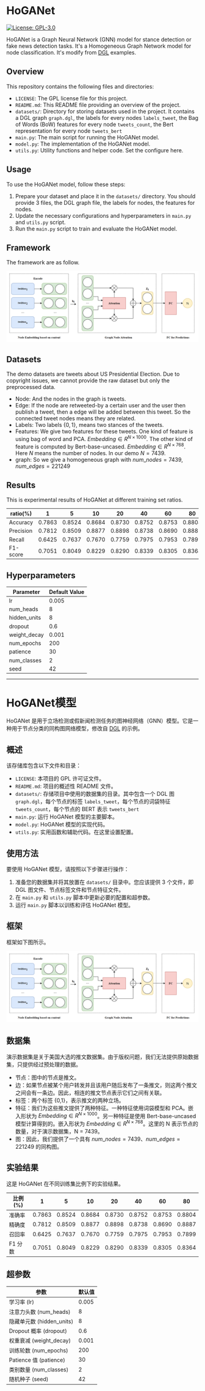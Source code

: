 # HoGANet
[![License: GPL-3.0](https://img.shields.io/badge/License-GPL%203.0-blue.svg)](https://www.gnu.org/licenses/gpl-3.0)

HoGANet is a Graph Neural Network (GNN) model for stance detection or fake news detection tasks. It's a Homogeneous Graph Network model for node classification. It's modify from [DGL](https://github.com/dmlc/dgl) examples.

## Overview

This repository contains the following files and directories:

- `LICENSE`: The GPL license file for this project.
- `README.md`: This README file providing an overview of the project.
- `datasets/`: Directory for storing datasets used in the project. It contains a DGL graph `graph.dgl`, the labels for every nodes `labels_tweet`, the Bag of Words (BoW) features for every node `tweets_count`, the Bert representation for every node `tweets_bert`
- `main.py`: The main script for running the HoGANet model.
- `model.py`: The implementation of the HoGANet model.
- `utils.py`: Utility functions and helper code. Set the configure here.

## Usage

To use the HoGANet model, follow these steps:

1. Prepare your dataset and place it in the `datasets/` directory. You should provide 3 files, the DGL graph file, the labels for nodes, the features for nodes.
2. Update the necessary configurations and hyperparameters in `main.py` and `utils.py` script.
3. Run the `main.py` script to train and evaluate the HoGANet model.

## Framework

The framework are as follow.

![framework](./figure/G1.png)

## Datasets

The demo datasets are tweets about US Presidential Election. Due to copyright issues, we cannot provide the raw dataset but only the preprocessed data.

- Node: And the nodes in the graph is tweets. 
- Edge: If the node are retweeted-by a certain user and the user then publish a tweet, then a edge will be added between this tweet. So the connected tweet nodes means they are related.
- Labels: Two labels $\{0,1\}$, means two stances of the tweets.
- Features: We give two features for these tweets. One kind of feature is using bag of word and PCA. $Embedding \in R^{N \times 1000}$. The other kind of feature is computed by Bert-base-uncased. $Embedding \in R^{N \times 768}$. Here $N$ means the number of nodes. In our demo $N = 7439$.
- graph: So we give a homogeneous graph with $num\_nodes=7439, num\_edges=221249$

## Results 
This is experimental results of HoGANet at different training set ratios.

| ratio(%) | 1      | 5      | 10     | 20     | 40     | 60     | 80     |
|----------|--------|--------|--------|--------|--------|--------|--------|
| Accuracy | 0.7863 | 0.8524 | 0.8684 | 0.8730 | 0.8752 | 0.8753 | 0.8804 |
| Precision| 0.7812 | 0.8509 | 0.8877 | 0.8898 | 0.8738 | 0.8690 | 0.8887 |
| Recall   | 0.6425 | 0.7637 | 0.7670 | 0.7759 | 0.7975 | 0.7953 | 0.7899 |
| F1-score | 0.7051 | 0.8049 | 0.8229 | 0.8290 | 0.8339 | 0.8305 | 0.8364 |

## Hyperparameters
| Parameter     | Default Value |
|---------------|--------------|
| lr            | 0.005        |
| num_heads     | 8            |
| hidden_units  | 8            |
| dropout       | 0.6          |
| weight_decay  | 0.001        |
| num_epochs    | 200          |
| patience      | 30           |
| num_classes   | 2            |
| seed          | 42           |

---

# HoGANet模型

HoGANet 是用于立场检测或假新闻检测任务的图神经网络（GNN）模型。它是一种用于节点分类的同构图网络模型，修改自 [DGL](https://github.com/dmlc/dgl) 的示例。

## 概述

该存储库包含以下文件和目录：

- `LICENSE`: 本项目的 GPL 许可证文件。
- `README.md`: 项目的概述性 README 文件。
- `datasets/`: 存储项目中使用的数据集的目录。其中包含一个 DGL 图 `graph.dgl`，每个节点的标签 `labels_tweet`，每个节点的词袋特征 `tweets_count`，每个节点的 BERT 表示 `tweets_bert`
- `main.py`: 运行 HoGANet 模型的主要脚本。
- `model.py`: HoGANet 模型的实现代码。
- `utils.py`: 实用函数和辅助代码。在这里设置配置。

## 使用方法

要使用 HoGANet 模型，请按照以下步骤进行操作：

1. 准备您的数据集并将其放置在 `datasets/` 目录中。您应该提供 3 个文件，即 DGL 图文件、节点标签文件和节点特征文件。
2. 在 `main.py` 和 `utils.py` 脚本中更新必要的配置和超参数。
3. 运行 `main.py` 脚本以训练和评估 HoGANet 模型。

## 框架

框架如下图所示。

![framework](./figure/G1.png)

## 数据集

演示数据集是关于美国大选的推文数据集。由于版权问题，我们无法提供原始数据集，只提供经过预处理的数据。

- 节点：图中的节点是推文。
- 边：如果节点被某个用户转发并且该用户随后发布了一条推文，则这两个推文之间会有一条边。因此，相连的推文节点表示它们之间有关联。
- 标签：两个标签 {0,1}，表示推文的两种立场。
- 特征：我们为这些推文提供了两种特征。一种特征使用词袋模型和 PCA。嵌入形状为 $Embedding \in R^{N \times 1000}$。另一种特征是使用 Bert-base-uncased 模型计算得到的。嵌入形状为 $Embedding \in R^{N \times 768}$。这里的 N 表示节点的数量，对于演示数据集，N = 7439。
- 图：因此，我们提供了一个具有 $num\_nodes=7439$、$num\_edges=221249$ 的同构图。

## 实验结果
这是 HoGANet 在不同训练集比例下的实验结果。

| 比例(%)  | 1      | 5      | 10     | 20     | 40     | 60     | 80     |
|----------|--------|--------|--------|--------|--------|--------|--------|
| 准确率   | 0.7863 | 0.8524 | 0.8684 | 0.8730 | 0.8752 | 0.8753 | 0.8804 |
| 精确度   | 0.7812 | 0.8509 | 0.8877 | 0.8898 | 0.8738 | 0.8690 | 0.8887 |
| 召回率   | 0.6425 | 0.7637 | 0.7670 | 0.7759 | 0.7975 | 0.7953 | 0.7899 |
| F1 分数  | 0.7051 | 0.8049 | 0.8229 | 0.8290 | 0.8339 | 0.8305 | 0.8364 |

## 超参数
| 参数          | 默认值       |
|---------------|--------------|
| 学习率 (lr)   | 0.005        |
| 注意力头数 (num_heads) | 8            |
| 隐藏单元数 (hidden_units) | 8            |
| Dropout 概率 (dropout)    | 0.6          |
| 权重衰减 (weight_decay)   | 0.001        |
| 训练轮数 (num_epochs)    | 200          |
| Patience 值 (patience)    | 30           |
| 类别数量 (num_classes)   | 2            |
| 随机种子 (seed)          | 42           |
